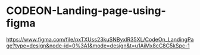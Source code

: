 # CODEON-Landing-page-using-figma
https://www.figma.com/file/pxTXUss23kuSNByxlR35XL/CodeOn_LandingPage?type=design&node-id=0%3A1&mode=design&t=u1AiMx8cC8C5kSpc-1
